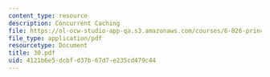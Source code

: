 ```yaml
---
content_type: resource
description: Concurrent Caching
file: https://ol-ocw-studio-app-qa.s3.amazonaws.com/courses/6-826-principles-of-computer-systems-spring-2002/4121b6e5dcbfd37b67d7e235cd479c44_30.pdf
file_type: application/pdf
resourcetype: Document
title: 30.pdf
uid: 4121b6e5-dcbf-d37b-67d7-e235cd479c44
---
```

